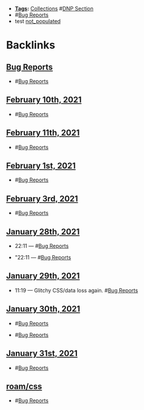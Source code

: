 - **[Tags](<Tags.md>):** [Collections](<Collections.md>) #[DNP Section](<DNP Section.md>)
- #[Bug Reports](<Bug Reports.md>)
- test [not_populated](<not_populated.md>)

# Backlinks
## [Bug Reports](<Bug Reports.md>)
- #[Bug Reports](<Bug Reports.md>)

## [February 10th, 2021](<February 10th, 2021.md>)
- #[Bug Reports](<Bug Reports.md>)

## [February 11th, 2021](<February 11th, 2021.md>)
- #[Bug Reports](<Bug Reports.md>)

## [February 1st, 2021](<February 1st, 2021.md>)
- #[Bug Reports](<Bug Reports.md>)

## [February 3rd, 2021](<February 3rd, 2021.md>)
- #[Bug Reports](<Bug Reports.md>)

## [January 28th, 2021](<January 28th, 2021.md>)
- 22:11 — #[Bug Reports](<Bug Reports.md>)

- "22:11 — #[Bug Reports](<Bug Reports.md>)

## [January 29th, 2021](<January 29th, 2021.md>)
- 11:19 — Glitchy CSS/data loss again. #[Bug Reports](<Bug Reports.md>)

## [January 30th, 2021](<January 30th, 2021.md>)
- #[Bug Reports](<Bug Reports.md>)

- #[Bug Reports](<Bug Reports.md>)

## [January 31st, 2021](<January 31st, 2021.md>)
- #[Bug Reports](<Bug Reports.md>)

## [roam/css](<roam/css.md>)
- #[Bug Reports](<Bug Reports.md>)


